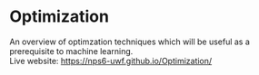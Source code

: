 # Optimization

An overview of optimzation techniques which will be useful as a prerequisite to machine learning.  <br >Live website: <a href="https://nps6-uwf.github.io/Optimization/">https://nps6-uwf.github.io/Optimization/</a>
